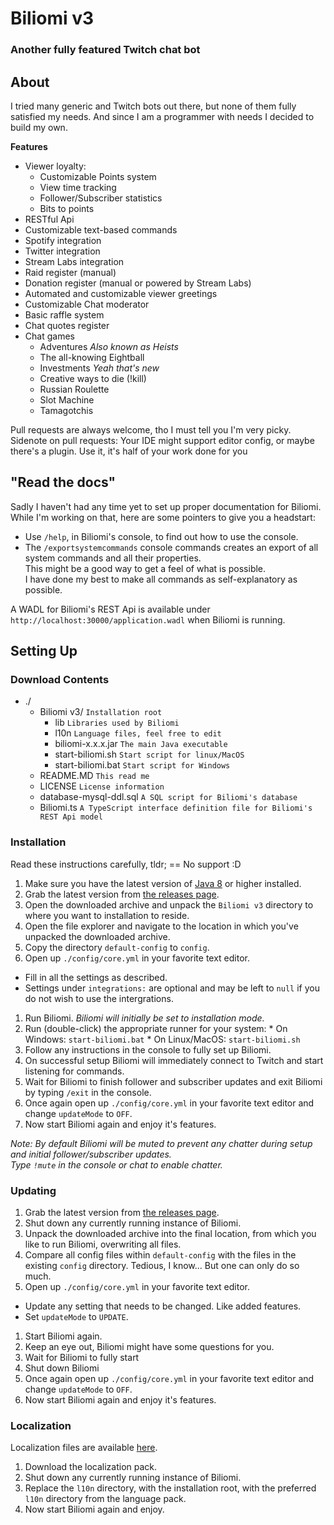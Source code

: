 # Biliomi v3
### Another fully featured Twitch chat bot

## About
I tried many generic and Twitch bots out there, but none of them fully satisfied my needs.
And since I am a programmer with needs I decided to build my own.

**Features**
* Viewer loyalty:
  * Customizable Points system
  * View time tracking
  * Follower/Subscriber statistics
  * Bits to points
* RESTful Api
* Customizable text-based commands
* Spotify integration
* Twitter integration
* Stream Labs integration
* Raid register (manual)
* Donation register (manual or powered by Stream Labs)
* Automated and customizable viewer greetings
* Customizable Chat moderator
* Basic raffle system
* Chat quotes register
* Chat games
  * Adventures *Also known as Heists*
  * The all-knowing Eightball
  * Investments *Yeah that's new*
  * Creative ways to die (!kill)
  * Russian Roulette
  * Slot Machine
  * Tamagotchis

Pull requests are always welcome, tho I must tell you I'm very picky.<br>
Sidenote on pull requests: Your IDE might support editor config, or maybe there's a plugin.
Use it, it's half of your work done for you

## "Read the docs"
Sadly I haven't had any time yet to set up proper documentation for Biliomi.<br>
While I'm working on that, here are some pointers to give you a headstart:
* Use `/help`, in Biliomi's console, to find out how to use the console.
* The `/exportsystemcommands` console commands creates an export of all system commands and all their properties.<br>
This might be a good way to get a feel of what is possible.<br>
I have done my best to make all commands as self-explanatory as possible.

A WADL for Biliomi's REST Api is available under `http://localhost:30000/application.wadl` when Biliomi is running.

## Setting Up
### Download Contents
* ./
  * Biliomi v3/ `Installation root`
    * lib `Libraries used by Biliomi`
    * l10n `Language files, feel free to edit`
    * biliomi-x.x.x.jar `The main Java executable`
    * start-biliomi.sh `Start script for linux/MacOS`
    * start-biliomi.bat `Start script for Windows`
  * README.MD `This read me`
  * LICENSE `License information`
  * database-mysql-ddl.sql `A SQL script for Biliomi's database`
  * Biliomi.ts `A TypeScript interface definition file for Biliomi's REST Api model`

### Installation
Read these instructions carefully, tldr; == No support :D

1. Make sure you have the latest version of [Java 8](https://www.java.com/en/download/) or higher installed.
1. Grab the latest version from [the releases page](https://github.com/Juraji/Biliomi/releases).
1. Open the downloaded archive and unpack the `Biliomi v3` directory to where you want to installation to reside.
1. Open the file explorer and navigate to the location in which you've unpacked the downloaded archive.
1. Copy the directory `default-config` to `config`.
1. Open up `./config/core.yml` in your favorite text editor.
  * Fill in all the settings as described.
  * Settings under `integrations:` are optional and may be left to `null` if you do not wish to use the intergrations.
1. Run Biliomi. *Biliomi will initially be set to installation mode.*
  1. Run (double-click) the appropriate runner for your system:
    * On Windows: `start-biliomi.bat`
    * On Linux/MacOS: `start-biliomi.sh`
1. Follow any instructions in the console to fully set up Biliomi.
1. On successful setup Biliomi will immediately connect to Twitch and start listening for commands.
1. Wait for Biliomi to finish follower and subscriber updates and exit Biliomi by typing `/exit` in the console.
1. Once again open up `./config/core.yml` in your favorite text editor and change `updateMode` to `OFF`.
1. Now start Biliomi again and enjoy it's features.

*Note: By default Biliomi will be muted to prevent any chatter during setup and initial follower/subscriber updates.*  
*Type `!mute` in the console or chat to enable chatter.*

### Updating
1. Grab the latest version from [the releases page](https://github.com/Juraji/Biliomi/releases).
1. Shut down any currently running instance of Biliomi.
1. Unpack the downloaded archive into the final location, from which you like to run Biliomi, overwriting all files.
1. Compare all config files within `default-config` with the files in the existing `config` directory. Tedious, I know... But one can only do so much.
1. Open up `./config/core.yml` in your favorite text editor.
  * Update any setting that needs to be changed. Like added features.
  * Set `updateMode` to `UPDATE`.
1. Start Biliomi again.
1. Keep an eye out, Biliomi might have some questions for you.
1. Wait for Biliomi to fully start
1. Shut down Biliomi
1. Once again open up `./config/core.yml` in your favorite text editor and change `updateMode` to `OFF`.
1. Now start Biliomi again and enjoy it's features.

### Localization
Localization files are available [here](https://github.com/Juraji/Biliomi-L10N).

1. Download the localization pack.
1. Shut down any currently running instance of Biliomi.
1. Replace the `l10n` directory, with the installation root, with the preferred `l10n` directory from the language pack.
1. Now start Biliomi again and enjoy.
